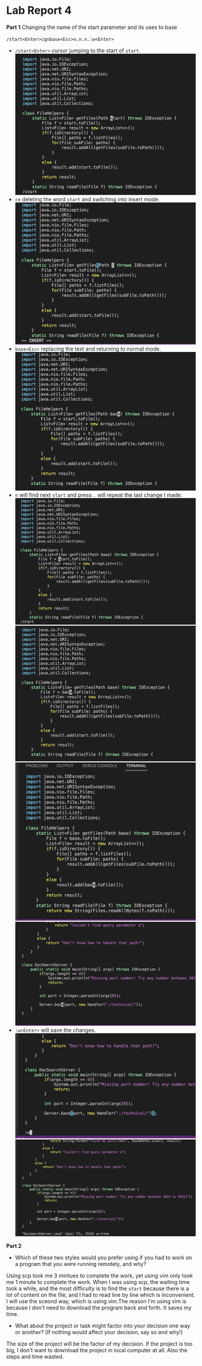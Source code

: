 # Lab Report 4

**Part 1**
Changing the name of the start parameter and its uses to base


`/start<Enter>cgnbase<Esc>n.n.n.:w<Enter>`
* `/start<Enter>` cursor jumping to the start of `start`.
![image](image/lab4-1.png)
* `ce` deleting the word `start` and switching into insert mode.
![image](image/lab4-2.png)
* `base<Esc>` replacing the text and returning to normal mode.
![image](image/lab4-3.png)
* `n` will find next `start` and press `.` will repeat the last change I made.
![image](image/lab4-4.png)
![image](image/lab4-5.png)
![image](image/lab4-6.png)
![image](image/lab4-7.png)
* `:w<Enter>` will save the changes.
![image](image/lab4-8.png)
![image](image/lab4-9.png)

**Part 2**

* Which of these two styles would you prefer using if you had to work on a program that you were running remotely, and why?

Using scp took me 3 mintues to complete the work, yet using vim only took me 1 minute to complete the work. When I was using scp, the waiting time took a while, and the most difficulty is to find the `start` because there is a lot of content on the file, and I had to read line by line which is inconvenient.
I will use the sceond way, which is using vim.The reason I'm using vim is because I don't need to download the program back and forth. It saves my time.


* What about the project or task might factor into your decision one way or another? (If nothing would affect your decision, say so and why!)

The size of the project will be the factor of my decision. If the project is too big, I don't want to download the project in local computer at all. Also the steps and time wasted. 
